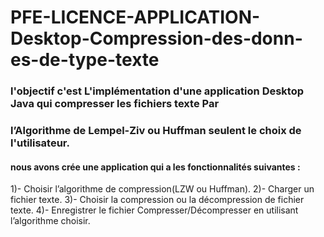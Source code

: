 # PFE-LICENCE-APPLICATION-Desktop-Compression-des-donn-es-de-type-texte
### l'objectif c'est L'implémentation d'une application Desktop Java qui compresser les fichiers texte Par
### l’Algorithme de Lempel-Ziv ou Huffman seulent le choix de l'utilisateur.
#### nous avons crée une application qui a les fonctionnalités suivantes :
1)- Choisir l’algorithme de compression(LZW ou Huffman).
2)- Charger un fichier texte.
3)- Choisir la compression ou la décompression de fichier texte.
4)- Enregistrer le fichier Compresser/Décompresser en utilisant l’algorithme choisir.
